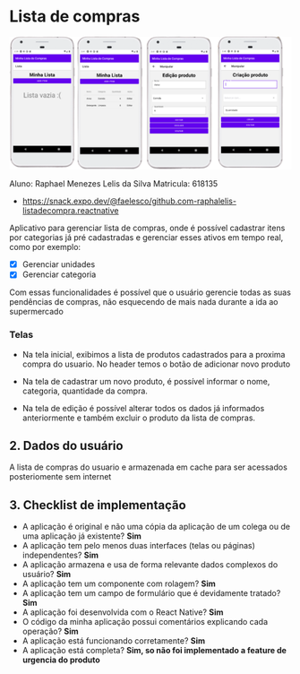 # Lista de compras

![](src/utils/readme/telasProject.png)

Aluno: Raphael Menezes Lelis da Silva
Matricula: 618135
- https://snack.expo.dev/@faelesco/github.com-raphalelis-listadecompra.reactnative

Aplicativo para gerenciar lista de compras, onde é possível cadastrar itens por categorias já pré cadastradas e gerenciar esses ativos em tempo real, como por exemplo:

- [x] Gerenciar unidades
- [x] Gerenciar categoria

Com essas funcionalidades é possível que o usuário gerencie todas as suas pendências de compras, não esquecendo de mais nada durante a ida ao supermercado

### Telas

- Na tela inicial, exibimos a lista de produtos cadastrados para a proxima compra do usuario. No header temos o botão de adicionar novo produto

- Na tela de cadastrar um novo produto, é possível informar o nome, categoria, quantidade da compra.

- Na tela de edição é possível alterar todos os dados já informados anteriormente e também excluir o produto da lista de compras.

## 2. Dados do usuário

A lista de compras do usuario e armazenada em cache para ser acessados posteriomente sem internet

## 3. Checklist de implementação

- A aplicação é original e não uma cópia da aplicação de um colega ou de uma aplicação já existente? **Sim**
- A aplicação tem pelo menos duas interfaces (telas ou páginas) independentes? **Sim**
- A aplicação armazena e usa de forma relevante dados complexos do usuário? **Sim**
- A aplicação tem um componente com rolagem? **Sim**
- A aplicação tem um campo de formulário que é devidamente tratado? **Sim**
- A aplicação foi desenvolvida com o React Native? **Sim**
- O código da minha aplicação possui comentários explicando cada operação? **Sim**
- A aplicação está funcionando corretamente? **Sim**
- A aplicação está completa? **Sim, so não foi implementado a feature de urgencia do produto**
